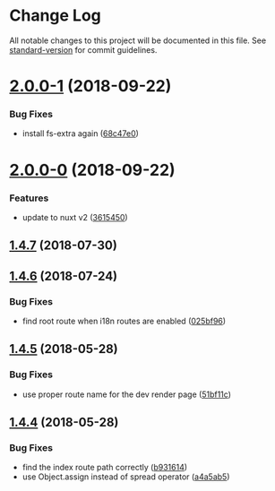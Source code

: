 # Change Log

All notable changes to this project will be documented in this file. See [standard-version](https://github.com/conventional-changelog/standard-version) for commit guidelines.

<a name="2.0.0-1"></a>
# [2.0.0-1](https://github.com/skyrpex/laravel-nuxt-js/compare/v2.0.0-0...v2.0.0-1) (2018-09-22)


### Bug Fixes

* install fs-extra again ([68c47e0](https://github.com/skyrpex/laravel-nuxt-js/commit/68c47e0))



<a name="2.0.0-0"></a>
# [2.0.0-0](https://github.com/skyrpex/laravel-nuxt-js/compare/v1.4.7...v2.0.0-0) (2018-09-22)


### Features

* update to nuxt v2 ([3615450](https://github.com/skyrpex/laravel-nuxt-js/commit/3615450))



<a name="1.4.7"></a>
## [1.4.7](https://github.com/skyrpex/laravel-nuxt-js/compare/v1.4.6...v1.4.7) (2018-07-30)



<a name="1.4.6"></a>
## [1.4.6](https://github.com/skyrpex/laravel-nuxt-js/compare/v1.4.5...v1.4.6) (2018-07-24)


### Bug Fixes

* find root route when i18n routes are enabled ([025bf96](https://github.com/skyrpex/laravel-nuxt-js/commit/025bf96))



<a name="1.4.5"></a>
## [1.4.5](https://github.com/skyrpex/laravel-nuxt-js/compare/v1.4.4...v1.4.5) (2018-05-28)


### Bug Fixes

* use proper route name for the dev render page ([51bf11c](https://github.com/skyrpex/laravel-nuxt-js/commit/51bf11c))



<a name="1.4.4"></a>
## [1.4.4](https://github.com/skyrpex/laravel-nuxt-js/compare/v1.4.3...v1.4.4) (2018-05-28)


### Bug Fixes

* find the index route path correctly ([b931614](https://github.com/skyrpex/laravel-nuxt-js/commit/b931614))
* use Object.assign instead of spread operator ([a4a5ab5](https://github.com/skyrpex/laravel-nuxt-js/commit/a4a5ab5))
